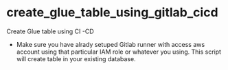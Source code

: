 # create_glue_table_using_gitlab_cicd
Create Glue table using CI -CD 
- Make sure you have alrady setuped Gitlab runner with access aws account using that particular IAM role or whatever you using.
This script will create table in your existing database.

